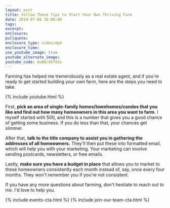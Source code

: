 ```yaml
---
layout: post
title: Follow These Tips to Start Your Own Thriving Farm
date: 2019-07-08 16:00:00
tags:
excerpt:
enclosure:
pullquote:
enclosure_type: video/mp4
enclosure_time:
use_youtube_image: true
youtube_alternate_image:
youtube_code: AuWQr45f6Gs
---
```


Farming has helped me tremendously as a real estate agent, and if you're ready to get started building your own farm, here are the steps you need to take.&nbsp;

{% include youtube.html %}

First, **pick an area of single-family homes/townhomes/condos that you like and find out how many homeowners in this area you want to farm.** I myself started with 500, and this is a number that gives you a good chance of getting some business. If you do less than that, your chances get slimmer.

After that, **talk to the title company to assist you in gathering the addresses of all homeowners.** They'll then put these into formatted email, which will help you with your marketing. Your marketing can involve sending postcards, newsletters, or free emails.&nbsp;

Lastly, **make sure you have a budget in place** that allows you to market to these homeowners consistently each month instead of, say, once every four months. They won't remember you if you're not consistent.

If you have any more questions about farming, don't hesitate to reach out to me. I'd love to help you.&nbsp;

{% include events-cta.html %} {% include join-our-team-cta.html %}